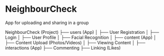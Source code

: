 # NeighbourCheck
App for uploading and sharing in a group

NeighbourCheck (Project)
├── users (App)
│   ├── User Registration
│   ├── Login
│   ├── User Profile
│   ├── Facial Recognition
│
├── content (App)
│   ├── Content Upload (Photos/Videos)
│   ├── Viewing Content
│
├── interactions (App)
    ├── Commenting
    ├── Linking (Likes)
